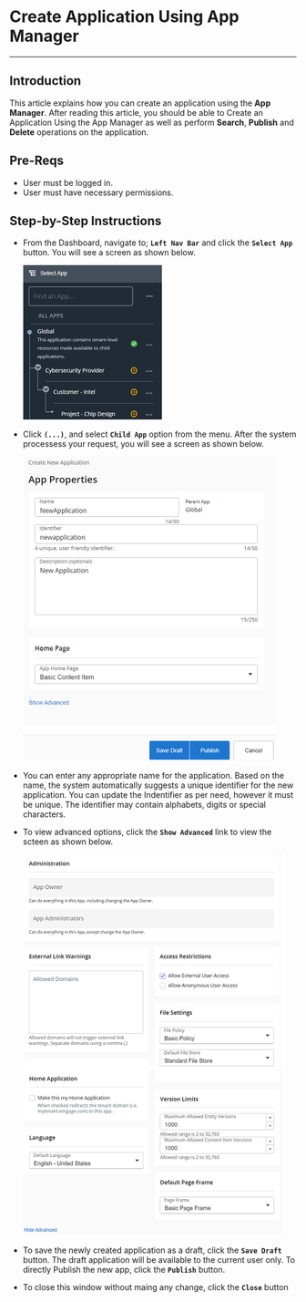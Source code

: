 # Create Application Using App Manager
---

## Introduction <a id="introduction"></a>
This article explains how you can create an application using the **App Manager**. After reading this article, you should be able to Create an Application Using the App Manager as well as perform **Search**, **Publish** and **Delete** operations on the application.

## Pre-Reqs <a id="prereqs"></a>

- User must be logged in. <BR>
- User must have necessary permissions.

## Step-by-Step Instructions <a id="stepstofollow"></a>

- From the Dashboard, navigate to;  **`Left Nav Bar`**  and click the **`Select App`** button. You will see a screen as shown below. <BR>

    ![](resources/1-nav-bar.png)

- Click **`(...)`**, and select **`Child App`** option from the menu. After the system processess your request, you will see a screen as shown below. <BR>

    ![](resources/1.1-new-frame.png)

- You can enter any appropriate name for the application. Based on the name, the system automatically suggests a unique identifier for the new application. You can update the Indentifier as per need, however it must be unique. The identifier may contain alphabets, digits or special characters.

- To view advanced options, click the **`Show Advanced`** link to view the scteen as shown below. <BR>

    ![](resources/1.2-new-advanced.png)

- To save the newly created application as a draft, click the **`Save Draft`** button. The draft application will be available to the current user only. To directly Publish the new app, click the **`Publish`** button.

- To close this window without maing any change, click the **`Close`** button